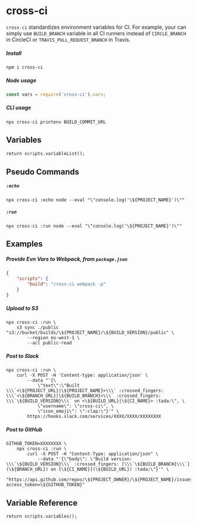 # cross-ci

`cross-ci` standardizes environment variables for CI. For example,
your can simply use `BUILD_BRANCH` variable in all CI runners instead of `CIRCLE_BRANCH` in
CircleCI or `TRAVIS_PULL_REQUEST_BRANCH` in Travis.

##### Install

```
npm i cross-ci
```

##### Node usage

```js
const vars = require('cross-ci').vars;
```

##### CLI usage

```
npx cross-ci printenv BUILD_COMMIT_URL
```


## Variables

```mmd
return scripts.variableList();
```


## Pseudo Commands

##### `:echo`

```shell
npx cross-ci :echo node --eval "\"console.log('\${PROJECT_NAME}')\""
```

##### `:run`

```shell
npx cross-ci :run node --eval "\"console.log('\${PROJECT_NAME}')\""
```


## Examples

##### Provide Evn Vars to Webpack, from `package.json`

```json
{
    "scripts": {
        "build": "cross-ci webpack -p"
    }
}
```

##### Upload to S3

```shell
npx cross-ci :run \
    s3 sync ./public "s3://bucket/builds/\${PROJECT_NAME}/\${BUILD_VERSION}/public" \
        --region eu-west-1 \
        --acl public-read
```

##### Post to Slack

```shell
npx cross-ci :run \
    curl -X POST -H 'Content-type: application/json' \
        --data "'{\
            \"text\":\"Built \\\`<\${PROJECT_URL}|\${PROJECT_NAME}>\\\` :crossed_fingers: \\\`<\${BRANCH_URL}|\${BUILD_BRANCH}>\\\` :crossed_fingers: \\\`\${BUILD_VERSION}\\\` on <\${BUILD_URL}|\${CI_NAME}> :tada:\", \
            \"username\": \"cross-ci\", \
            \"icon_emoji\": \":clap:\"}'" \
        https://hooks.slack.com/services/XXXX/XXXX/XXXXXXXX
```

##### Post to GitHub

```shell
GITHUB_TOKEN=XXXXXXXX \
    npx cross-ci :run \
        curl -X POST -H "Content-Type: application/json" \
            --data "'{\"body\": \"Build version: \\\`\${BUILD_VERSION}\\\` :crossed_fingers: [\\\`\${BUILD_BRANCH}\\\`](\${BRANCH_URL}) on [\${CI_NAME}](\${BUILD_URL}) :tada:\"}'" \
        "https://api.github.com/repos/\${PROJECT_OWNER}/\${PROJECT_NAME}/issues/\${BUILD_PR_NUM}/comments?access_token=\${GITHUB_TOKEN}"
```

## Variable Reference

```mmd
return scripts.variables();
```
